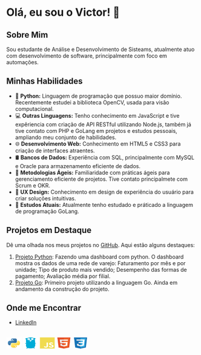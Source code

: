 # Olá, eu sou o Victor! 👋

## Sobre Mim

Sou estudante de Análise e Desenvolvimento de Sisteams, atualmente atuo com desenvolvimento de software, principalmente com foco em automações.

## Minhas Habilidades

- 🐍 **Python:**  Linguagem de programação que possuo maior domínio. Recentemente estudei a biblioteca OpenCV, usada para visão computacional.
- 💻 **Outras Linguagens:** Tenho conhecimento em JavaScript e tive expêriencia com criação de API RESTful utilizando Node.js, também já tive contato com PHP e GoLang em projetos e estudos pessoais, ampliando meu conjunto de habilidades. 
- 🌐 **Desenvolvimento Web:** Conhecimento em HTML5 e CSS3 para criação de interfaces atraentes.
- 🛢️ **Bancos de Dados:** Experiência com SQL, principalmente com MySQL e Oracle para armazenamento eficiente de dados.
- 🔄 **Metodologias Ágeis:** Familiaridade com práticas ágeis para gerenciamento eficiente de projetos. Tive contato principalmete com Scrum e OKR.
- 🎨 **UX Design:** Conhecimento em design de experiência do usuário para criar soluções intuitivas.
- 🌱 **Estudos Atuais:** Atualmente tenho estudado e práticado a linguagem de programação GoLang.

## Projetos em Destaque

Dê uma olhada nos meus projetos no [GitHub](https://github.com/victor-rva?tab=repositories). Aqui estão alguns destaques:

1. [Projeto Python](https://github.com/victor-rva/Dashboard_Python): Fazendo uma dashboard com python. O dashboard mostra os dados de uma rede de varejo: Faturamento por mês e por unidade; Tipo de produto mais vendido; Desempenho das formas de pagamento; Avaliação média por filial.
2. [Projeto Go](https://github.com/victor-rva/Projeto01_GO): Primeiro projeto utilizando a linguagem Go. Ainda em andamento da construção do projeto.

## Onde me Encontrar

- [LinkedIn](https://www.linkedin.com/in/victor-vecchio-3b2153209/)


<div style="display: inline_block"><br>
    <img align="center" alt="Victor-Python" height="30" width="40" src="https://raw.githubusercontent.com/devicons/devicon/master/icons/python/python-original.svg">
  <img align="center" alt="Victor-Go" height="30" width="40" src="https://raw.githubusercontent.com/devicons/devicon/master/icons/go/go-plain.svg">
    <img align="center" alt="Victor-Js" height="30" width="40" src="https://raw.githubusercontent.com/devicons/devicon/master/icons/javascript/javascript-plain.svg">
  <img align="center" alt="Rafa-HTML" height="30" width="40" src="https://raw.githubusercontent.com/devicons/devicon/master/icons/html5/html5-original.svg">
  <img align="center" alt="Rafa-CSS" height="30" width="40" src="https://raw.githubusercontent.com/devicons/devicon/master/icons/css3/css3-original.svg">

</div>

